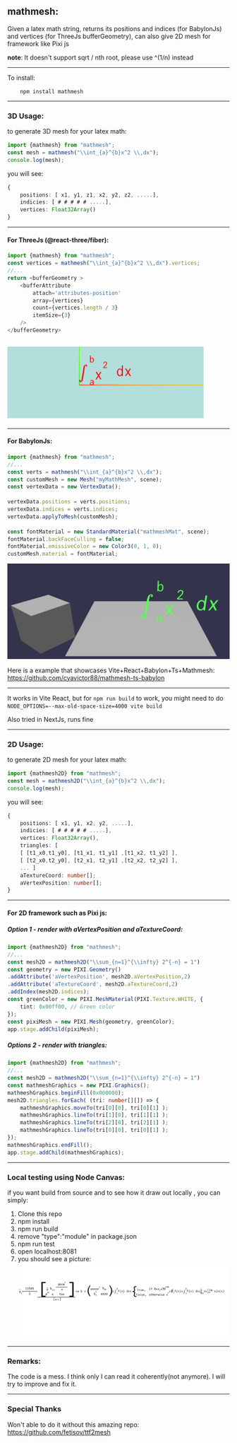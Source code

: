 <h2>mathmesh:</h2>
<p>Given a latex math string, returns its positions and indices (for BabylonJs) and vertices (for ThreeJs bufferGeometry), can also give 2D mesh for framework like Pixi js</p>


<b>note</b>:
It doesn't support sqrt / nth root, please use ^(1/n) instead  

___
To install:

        npm install mathmesh

___
<h3>3D Usage:</h3>

to generate 3D mesh for your latex math:

```typescript 
import {mathmesh} from "mathmesh";
const mesh = mathmesh("\\int_{a}^{b}x^2 \\,dx");
console.log(mesh);
```

you will see:

```typescript 
{
    positions: [ x1, y1, z1, x2, y2, z2, .....],
    indicies: [ # # # # # .....],
    vertices: Float32Array()
}
```
___
<h4>For ThreeJs (@react-three/fiber):</h4>

```typescript 
import {mathmesh} from "mathmesh";
const vertices = mathmesh("\\int_{a}^{b}x^2 \\,dx").vertices;
//...
return <bufferGeometry >
    <bufferAttribute
        attach='attributes-position'
        array={vertices}
        count={vertices.length / 3}
        itemSize={3}
    /> 
</bufferGeometry>
```

![alt text](https://github.com/cyavictor88/mathmesh/blob/master/pics/example_threejs.png?raw=true)
---

___

<h4>For BabylonJs:</h4>

```typescript 
import {mathmesh} from "mathmesh";
//...
const verts = mathmesh("\\int_{a}^{b}x^2 \\,dx");
const customMesh = new Mesh("myMathMesh", scene);
const vertexData = new VertexData();

vertexData.positions = verts.positions;
vertexData.indices = verts.indices;
vertexData.applyToMesh(customMesh);

const fontMaterial = new StandardMaterial("mathmeshMat", scene);
fontMaterial.backFaceCulling = false;
fontMaterial.emissiveColor = new Color3(0, 1, 0);
customMesh.material = fontMaterial;
```

![alt text](https://github.com/cyavictor88/mathmesh/blob/master/pics/example_babylon.png?raw=true)

Here is a example that showcases Vite+React+Babylon+Ts+Mathmesh: https://github.com/cyavictor88/mathmesh-ts-babylon

---

It works in Vite React, but for ```npm run build``` to work, you might need to do ```NODE_OPTIONS=--max-old-space-size=4000 vite build```


Also tried in NextJs, runs fine
___

<h3>2D Usage:</h3>

to generate 2D mesh for your latex math:

```typescript 
import {mathmesh2D} from "mathmesh";
const mesh = mathmesh2D("\\int_{a}^{b}x^2 \\,dx");
console.log(mesh);
```

you will see:

```typescript 
{
    positions: [ x1, y1, x2, y2, .....],
    indicies: [ # # # # # .....],
    vertices: Float32Array(),
    triangles: [ 
    [ [t1_x0,t1_y0], [t1_x1, t1_y1] ,[t1_x2, t1_y2] ], 
    [ [t2_x0,t2_y0], [t2_x1, t2_y1] ,[t2_x2, t2_y2] ],
    ... ]
    aTextureCoord: number[];
    aVertexPosition: number[];  
}
```
___


<h4>For 2D framework such as Pixi js:</h4>

<h5>Option 1 - render with aVertexPosition and aTextureCoord:</h5>

```typescript
import {mathmesh2D} from "mathmesh";
//...
const mesh2D = mathmesh2D("\\sum_{n=1}^{\\infty} 2^{-n} = 1")
const geometry = new PIXI.Geometry()
.addAttribute('aVertexPosition', mesh2D.aVertexPosition,2)
.addAttribute('aTextureCoord', mesh2D.aTextureCoord,2)
.addIndex(mesh2D.indices);  
const greenColor = new PIXI.MeshMaterial(PIXI.Texture.WHITE, {
    tint: 0x00ff00, // Green color
});
const pixiMesh = new PIXI.Mesh(geometry, greenColor);
app.stage.addChild(pixiMesh);
```

<h5>Options 2 - render with triangles:</h5>

```typescript
import {mathmesh2D} from "mathmesh";
//...
const mesh2D = mathmesh2D("\\sum_{n=1}^{\\infty} 2^{-n} = 1")
const mathmeshGraphics = new PIXI.Graphics();
mathmeshGraphics.beginFill(0x000000);
mesh2D.triangles.forEach( (tri: number[][]) => {
    mathmeshGraphics.moveTo(tri[0][0], tri[0][1] );
    mathmeshGraphics.lineTo(tri[1][0], tri[1][1] );
    mathmeshGraphics.lineTo(tri[2][0], tri[2][1] );
    mathmeshGraphics.lineTo(tri[0][0], tri[0][1] );
});
mathmeshGraphics.endFill();
app.stage.addChild(mathmeshGraphics);
```

___

<h3>Local testing using Node Canvas:</h3>


if you want build from source and to see how it draw out locally , you can simply:

1. Clone this repo
2. npm install
3. npm run build
4. remove "type":"module" in package.json
5. npm run test
6. open localhost:8081
7. you should see a picture:
![alt text](https://github.com/cyavictor88/mathmesh/blob/master/pics/example_nodecanvas.png?raw=true)

___

<h3>Remarks:</h3>
The code is a mess. I think only I can read it coherently(not anymore). I will try to improve and fix it.

___


<h3>Special Thanks</h3>

Won't able to do it without this amazing repo: https://github.com/fetisov/ttf2mesh
